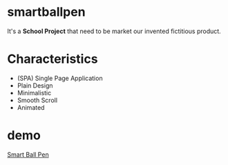 # smartballpen
   It's a **School Project** that need to be market our invented fictitious product.
   
# Characteristics
  * (SPA) Single Page Application
  * Plain Design
  * Minimalistic
  * Smooth Scroll
  * Animated
  
# demo
 [Smart Ball Pen](http://mtandoc.byethost16.com/smartballpen2/)

